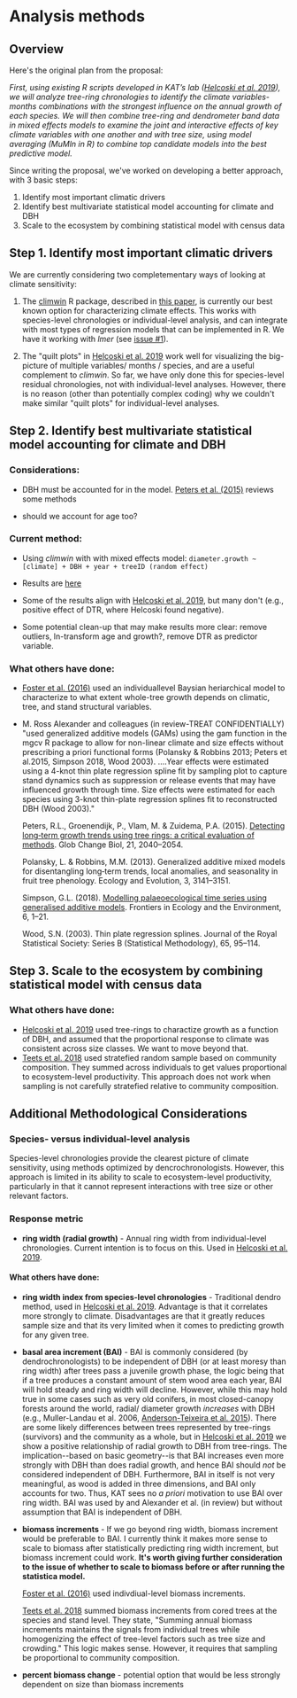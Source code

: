# Analysis methods

## Overview

Here's the original plan from the proposal:

*First, using existing R scripts developed in KAT’s lab ([Helcoski et al. 2019](https://nph.onlinelibrary.wiley.com/doi/abs/10.1111/nph.15906)), we will analyze tree-ring chronologies to identify the climate variables-months combinations with the strongest influence on the annual growth of each species. We will then combine tree-ring and dendrometer band data in mixed effects models to examine the joint and interactive effects of key climate variables with one another and with tree size, using model averaging (MuMln in R) to combine top candidate models into the best predictive model.*

Since writing the proposal, we've worked on developing a better approach, with 3 basic steps:
1. Identify most important climatic drivers
2. Identify best multivariate statistical model accounting for climate and DBH
3. Scale to the ecosystem by combining statistical model with census data

## Step 1. Identify most important climatic drivers
We are currently considering two completementary ways of looking at climate sensitivity:

1. The [climwin](https://cran.r-project.org/web/packages/climwin/index.html) R package, described in [this paper](https://besjournals.onlinelibrary.wiley.com/doi/full/10.1111/2041-210X.12590), is currently our best known option for characterizing climate effects. This works with species-level chronologies or individual-level analysis, and can integrate with most types of regression models that can be implemented in R. We have it working with *lmer* (see [issue #1](https://github.com/EcoClimLab/ForestGEO-climate-sensitivity/issues/1)).

2. The "quilt plots" in [Helcoski et al. 2019](https://nph.onlinelibrary.wiley.com/doi/abs/10.1111/nph.15906) work well for visualizing the big-picture of multiple variables/ months / species, and are a useful complement to *climwin*. So far, we have only done this for species-level residual chronologies, not with individual-level analyses. However, there is no reason (other than potentially complex coding) why we couldn't make similar "quilt plots" for individual-level analyses.

## Step 2. Identify best multivariate statistical model accounting for climate and DBH

### Considerations:
- DBH must be accounted for in the model. [Peters et al. (2015)](https://onlinelibrary.wiley.com/doi/epdf/10.1111/gcb.12826) reviews some methods

- should we account for age too?

### Current method:

- Using *climwin* with with mixed effects model: `diameter.growth ~ [climate] + DBH + year + treeID (random effect)`

- Results are [here](https://github.com/EcoClimLab/ForestGEO-climate-sensitivity/tree/master/results)

- Some of the results align with [Helcoski et al. 2019](https://nph.onlinelibrary.wiley.com/doi/abs/10.1111/nph.15906), but many don't (e.g., positive effect of DTR, where Helcoski found negative).

- Some potential clean-up that may make results more clear: remove outliers, ln-transform age and growth?, remove DTR as predictor variable.

### What others have done:
- [Foster et al. (2016)](https://github.com/EcoClimLab/ForestGEO-climate-sensitivity/blob/master/methods/references/Foster_et_al-2016-Global_Change_Biology.pdf) used an individuallevel Baysian heriarchical model to characterize to what extent whole-tree growth depends on climatic, tree, and stand structural variables.

- M. Ross Alexander and colleagues (in review-TREAT CONFIDENTIALLY) "used generalized additive models (GAMs) using the gam function in the mgcv R package to allow for non-linear climate and size effects without prescribing a priori functional forms (Polansky & Robbins 2013; Peters et al.2015, Simpson 2018, Wood 2003).  ....Year effects were estimated using a 4-knot thin plate regression spline fit by sampling plot to capture stand dynamics such as suppression or release events that may have influenced growth through time. Size effects were estimated for each species using 3-knot thin-plate regression splines fit to reconstructed DBH (Wood 2003)."

    Peters, R.L., Groenendijk, P., Vlam, M. & Zuidema, P.A. (2015). [Detecting long‐term growth trends using tree rings: a critical evaluation of methods](https://onlinelibrary.wiley.com/doi/abs/10.1111/gcb.12826). Glob Change Biol, 21, 2040–2054.

    Polansky, L. & Robbins, M.M. (2013). Generalized additive mixed models for disentangling long‐term trends, local anomalies, and seasonality in fruit tree phenology. Ecology and Evolution, 3, 3141–3151.

    Simpson, G.L. (2018). [Modelling palaeoecological time series using generalised additive models](https://www.frontiersin.org/articles/10.3389/fevo.2018.00149/full). Frontiers in Ecology and the Environment, 6, 1–21.

    Wood, S.N. (2003). Thin plate regression splines. Journal of the Royal Statistical Society: Series B (Statistical Methodology), 65, 95–114.


## Step 3. Scale to the ecosystem by combining statistical model with census data
### What others have done:

- [Helcoski et al. 2019](https://nph.onlinelibrary.wiley.com/doi/abs/10.1111/nph.15906) used tree-rings to charactize growth as a function of DBH, and assumed that the proportional response to climate was consistent across size classes. We want to move beyond that.
- [Teets et al. 2018](https://onlinelibrary.wiley.com/doi/abs/10.1111/gcb.14120) used stratefied random sample based on community composition. They summed across individuals to get values proportional to ecosystem-level productivity. This approach does not work when sampling is not carefully stratefied relative to community composition.



## Additional Methodological Considerations

### Species- versus individual-level analysis

Species-level chronologies provide the clearest picture of climate sensitivity, using methods optimized by dencrochronologists. However, this approach is limited in its ability to scale to ecosystem-level productivity, particularly in that it cannot represent interactions with tree size or other relevant factors. 

### Response metric


- **ring width (radial growth)** - Annual ring width from individual-level chronologies. Current intention is to focus on this. Used in [Helcoski et al. 2019](https://nph.onlinelibrary.wiley.com/doi/abs/10.1111/nph.15906).


#### What others have done:

- **ring width index from species-level chronologies** - Traditional dendro method, used in [Helcoski et al. 2019](https://nph.onlinelibrary.wiley.com/doi/abs/10.1111/nph.15906). Advantage is that it correlates more strongly to climate. Disadvantages are that it greatly reduces sample size and that its very limited when it comes to predicting growth for any given tree.

- **basal area increment (BAI)** - BAI is commonly considered (by dendrochronologists) to be independent of DBH (or at least moresy than ring width) after trees pass a juvenile growth phase, the logic being that if a tree produces a constant amount of stem wood area each year, BAI will hold steady and ring width will decline. However, while this may hold true in some cases such as very old conifers, in most closed-canopy forests around the world, radial/ diameter growth *increases* with DBH (e.g., Muller-Landau et al. 2006, [Anderson-Teixeira et al. 2015](https://www.researchgate.net/publication/277918165_Size-related_scaling_of_tree_form_and_function_in_a_mixed-age_forest)). There are some likely differences between trees represented by tree-rings (survivors) and the community as a whole, but in [Helcoski et al. 2019](https://nph.onlinelibrary.wiley.com/doi/abs/10.1111/nph.15906) we show a positive relationship of radial growth to DBH from tree-rings. The implication--based on basic geometry--is that BAI increases even more strongly with DBH than does radial growth, and hence BAI should *not* be considered independent of DBH. Furthermore, BAI in itself is not very meaningful, as wood is added in three dimensions, and BAI only accounts for two. Thus, KAT sees no *a priori* motivation to use BAI over ring width. BAI was used by and Alexander et al. (in review) but without assumption that BAI is independent of DBH. 

- **biomass increments** - If we go beyond ring width, biomass increment would be preferable to BAI. I currently think it makes more sense to scale to biomass after statistically predicting ring width increment, but biomass increment could work. **It's worth giving further consideration to the issue of whether to scale to biomass before or after running the statistica model.** 

    [Foster et al. (2016)](https://github.com/EcoClimLab/ForestGEO-climate-sensitivity/blob/master/methods/references/Foster_et_al-2016-Global_Change_Biology.pdf) used indivdiual-level biomass increments. 
   
   [Teets et al. 2018](https://onlinelibrary.wiley.com/doi/abs/10.1111/gcb.14120) summed biomass increments from cored trees at the species and stand level. They state, "Summing annual biomass increments maintains the signals from individual trees while homogenizing the effect of tree-level factors such as tree size and crowding." This logic makes sense. However, it requires that sampling be proportional to community composition. 
   
- **percent biomass change** - potential option that would be less strongly dependent on size than biomass increments



